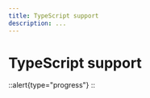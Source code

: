 ```yaml
---
title: TypeScript support
description: ...
---
```


# TypeScript support

::alert{type="progress"}
<under-construction />
::
